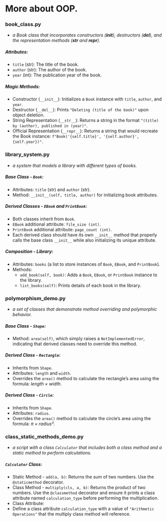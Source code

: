 # More about OOP.

### book_class.py

- *a Book class that incorporates constructors (__init__), destructors (__del__), and the representation methods (__str__ and __repr__).*

##### Attributes:
- `title` (str): The title of the book.
- `author` (str): The author of the book.
- `year` (int): The publication year of the book.

##### Magic Methods:

- Constructor (`__init__`): Initializes a `Book` instance with `title`, `author`, and `year`.
- Destructor (`__del__`): Prints `"Deleting (title of the book)"` upon object deletion.
- String Representation (`__str__`): Returns a string in the format `"(title) by (author), published in (year)"`.
- Official Representation (`__repr__`): Returns a string that would recreate the Book instance: `f"Book('{self.title}', '{self.author}', {self.year})"`.

### library_system.py

- *a system that models a library with different types of books.*

##### Base Class - `Book`:

- Attributes: `title` (str) and `author` (str).
- Method: `__init__(self, title, author)` for initializing book attributes.

##### Derived Classes - `EBook` and `PrintBook`:

- Both classes inherit from `Book`.
- `EBook` additional attribute: `file_size (int)`.
- `PrintBook` additional attribute: `page_count (int)`.
- Each derived class should have its own `__init__` method that properly calls the base class `__init__` while also initializing its unique attribute.

##### Composition - Library:

- Attributes: `books` (a list to store instances of `Book`, `EBook`, and `PrintBook`).
- Methods:
    - `add_book(self, book)`: Adds a `Book`, `EBook`, or `PrintBook` instance to the library.
    - `list_books(self)`: Prints details of each book in the library.

### polymorphism_demo.py

- *a set of classes that demonstrate method overriding and polymorphic behavior.*

##### Base Class - `Shape`:

- Method: `area(self)`, which simply raises a `NotImplementedError`, indicating that derived classes need to override this method.

##### Derived Class - `Rectangle`:

- Inherits from `Shape`.
- Attributes: `length` and `width`.
- Overrides the `area()` method to calculate the rectangle’s area using the formula: *length × width*.

##### Derived Class - `Circle`:

- Inherits from `Shape`.
- Attributes: `radius`.
- Overrides the `area()` method to calculate the circle’s area using the formula: *π × radius²*.

### class_static_methods_demo.py 

- *a script with a class `Calculator` that includes both a class method and a static method to perform calculations.*

##### `Calculator` Class:

- Static Method - `add(a, b)`: Returns the sum of two numbers. Use the `@staticmethod` decorator.
- Class Method - `multiply(cls, a, b)`: Returns the product of two numbers. Use the `@classmethod` decorator and ensure it prints a class attribute named `calculation_type` before performing the multiplication.
- Class Attribute:
- Define a class attribute `calculation_type` with a value of `"Arithmetic Operations"` that the multiply class method will reference.
